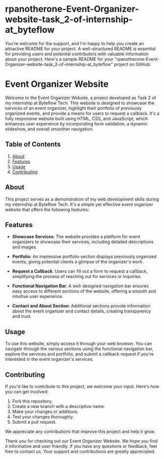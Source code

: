 # rpanotherone-Event-Organizer-website-task_2-of-internship-at_byteflow

You're welcome for the support, and I'm happy to help you create an attractive README for your project. A well-structured README is essential for providing users and potential contributors with valuable information about your project. Here's a sample README for your "rpanotherone-Event-Organizer-website-task_2-of-internship-at_byteflow" project on GitHub:

# Event Organizer Website

Welcome to the Event Organizer Website, a project developed as Task 2 of my internship at Byteflow Tech. This website is designed to showcase the services of an event organizer, highlight their portfolio of previously organized events, and provide a means for users to request a callback. It's a fully responsive website built using HTML, CSS, and JavaScript, which enhances user experience by incorporating form validation, a dynamic slideshow, and overall smoother navigation.

## Table of Contents

1. [About](#about)
2. [Features](#features)
3. [Usage](#usage)
4. [Contributing](#contributing)

## About

This project serves as a demonstration of my web development skills during my internship at Byteflow Tech. It's a simple yet effective event organizer website that offers the following features:

## Features

- **Showcase Services**: The website provides a platform for event organizers to showcase their services, including detailed descriptions and images.

- **Portfolio**: An impressive portfolio section displays previously organized events, giving potential clients a glimpse of the organizer's work.

- **Request a Callback**: Users can fill out a form to request a callback, simplifying the process of reaching out for services or inquiries.

- **Functional Navigation Bar**: A well-designed navigation bar ensures easy access to different sections of the website, offering a smooth and intuitive user experience.

- **Contact and About Section**: Additional sections provide information about the event organizer and contact details, creating transparency and trust.

## Usage

To use this website, simply access it through your web browser. You can navigate through the various sections using the functional navigation bar, explore the services and portfolio, and submit a callback request if you're interested in the event organizer's services.

## Contributing

If you'd like to contribute to this project, we welcome your input. Here's how you can get involved:

1. Fork this repository.
2. Create a new branch with a descriptive name.
3. Make your changes or additions.
4. Test your changes thoroughly.
5. Submit a pull request.

We appreciate any contributions that improve this project and help it grow.

Thank you for checking out our Event Organizer Website. We hope you find it informative and user-friendly. If you have any questions or feedback, feel free to contact us. Your support and contributions are greatly appreciated.
